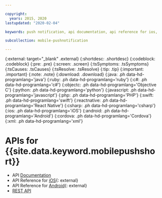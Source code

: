 ```yaml
---

copyright:
  years: 2015, 2020
lastupdated: "2020-02-04"

keywords: push notification, api documentation, api reference for ios, api reference for android, rest api

subcollection: mobile-pushnotification

---
```


{:external: target="_blank" .external}
{:shortdesc: .shortdesc}
{:codeblock: .codeblock}
{:pre: .pre}
{:screen: .screen}
{:tsSymptoms: .tsSymptoms}
{:tsCauses: .tsCauses}
{:tsResolve: .tsResolve}
{:tip: .tip}
{:important: .important}
{:note: .note}
{:download: .download}
{:java: .ph data-hd-programlang='java'}
{:ruby: .ph data-hd-programlang='ruby'}
{:c#: .ph data-hd-programlang='c#'}
{:objectc: .ph data-hd-programlang='Objective C'}
{:python: .ph data-hd-programlang='python'}
{:javascript: .ph data-hd-programlang='javascript'}
{:php: .ph data-hd-programlang='PHP'}
{:swift: .ph data-hd-programlang='swift'}
{:reactnative: .ph data-hd-programlang='React Native'}
{:csharp: .ph data-hd-programlang='csharp'}
{:ios: .ph data-hd-programlang='iOS'}
{:android: .ph data-hd-programlang='Android'}
{:cordova: .ph data-hd-programlang='Cordova'}
{:xml: .ph data-hd-programlang='xml'}

# APIs for {{site.data.keyword.mobilepushshort}}

 - API [Documentation](https://cloud.ibm.com/apidocs/push-notifications)
 - API Reference for [iOS](http://ibm-bluemix-mobile-services.github.io/API-docs/client-SDK/BMSPush/Swift/index.html){: external}
 - API Reference for [Android](https://www.javadoc.io/doc/com.ibm.mobilefirstplatform.clientsdk.android/push/3.7.4){: external}
 - [REST API](https://eu-gb.imfpush.cloud.ibm.com/imfpush/)
